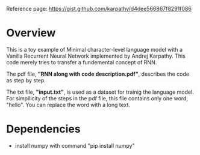 
Reference page: https://gist.github.com/karpathy/d4dee566867f8291f086

# Overview
This is a toy example of Minimal character-level language model with a Vanilla Recurrent Neural Network implemented by Andrej Karpathy. This code merely tries to transfer a fundemental concept of RNN.

The pdf file, **"RNN along with code description.pdf"**, describes the code as step by step.

The txt file, **"input.txt"**, is used as a dataset for trainig the language model. For simpilicity of the steps in the pdf file, this file contains only one word, "hello". You can replace the word with a long text. 

# Dependencies
* install numpy with command "pip install numpy"







